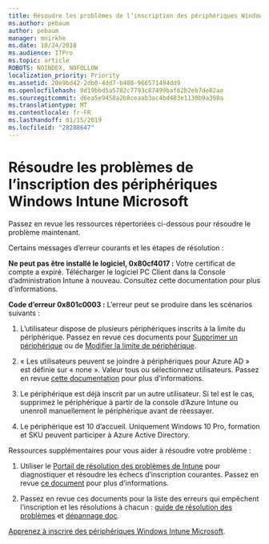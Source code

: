 ```yaml
---
title: Résoudre les problèmes de l’inscription des périphériques Windows Intune Microsoft
ms.author: pebaum
author: pebaum
manager: mnirkhe
ms.date: 10/24/2018
ms.audience: ITPro
ms.topic: article
ROBOTS: NOINDEX, NOFOLLOW
localization_priority: Priority
ms.assetid: 20e9bd42-2db0-4dd7-b480-966571494dd9
ms.openlocfilehash: 8d19bbd5a5782c7793c87499baf62b2eb7de82ae
ms.sourcegitcommit: d6ea5e9458a2b8ceaab3ac4bd483e1130b9a398a
ms.translationtype: MT
ms.contentlocale: fr-FR
ms.lasthandoff: 01/15/2019
ms.locfileid: "28288647"
---
```

# <a name="troubleshoot-issues-with-enrolling-windows-devices-in-microsoft-intune"></a>Résoudre les problèmes de l’inscription des périphériques Windows Intune Microsoft

Passez en revue les ressources répertoriées ci-dessous pour résoudre le problème maintenant. 
  
Certains messages d’erreur courants et les étapes de résolution :
  
 **Ne peut pas être installé le logiciel, 0x80cf4017 :** Votre certificat de compte a expiré. Télécharger le logiciel PC Client dans la Console d’administration Intune à nouveau. Consultez cette documentation pour plus d’informations. 
  
 **Code d’erreur 0x801c0003 :** L’erreur peut se produire dans les scénarios suivants : 
  
1. L’utilisateur dispose de plusieurs périphériques inscrits à la limite du périphérique. Passez en revue ces documents pour [Supprimer un périphérique](https://docs.microsoft.com/en-us/intune/devices-wipe) ou de [Modifier la limite de périphérique](https://docs.microsoft.com/en-us/intune/enrollment-restrictions-set#set-device-limit-restrictions).
    
2. « Les utilisateurs peuvent se joindre à périphériques pour Azure AD » est définie sur « none ». Valeur tous ou sélectionnez utilisateurs. Passez en revue [cette documentation](https://docs.microsoft.com/en-us/azure/active-directory/device-management-azure-portal#configure-device-settings) pour plus d’informations. 
    
3. Le périphérique est déjà inscrit par un autre utilisateur. Si tel est le cas, supprimez le périphérique à partir de la console d’Azure Intune ou unenroll manuellement le périphérique avant de réessayer.
    
4. Le périphérique est 10 d’accueil. Uniquement Windows 10 Pro, formation et SKU peuvent participer à Azure Active Directory.
    
Ressources supplémentaires pour vous aider à résoudre votre problème :
  
1. Utiliser le [Portail de résolution des problèmes de Intune](https://devicemanagement.microsoft.com/#blade/Microsoft_Intune_DeviceSettings/TroubleshootBlade) pour diagnostiquer et résoudre les échecs d’inscription courantes. Passez en revue [ce document](https://docs.microsoft.com/en-us/intune/help-desk-operators) pour plus d’informations. 
    
2. Passez en revue ces documents pour la liste des erreurs qui empêchent l’inscription et les résolutions à chacun : [guide de résolution des problèmes](https://support.microsoft.com/en-us/help/4089533/troubleshooting-windows-device-enrollment-problems-in-microsoft-intune) et [dépannage doc](https://docs.microsoft.com/en-us/intune-classic/troubleshoot/troubleshoot-device-enrollment-in-intune).
    
[Apprenez à inscrire des périphériques Windows Intune Microsoft](https://docs.microsoft.com/en-us/intune/windows-enroll).
  

